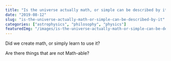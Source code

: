 ```yaml
---
title: "Is the universe actually math, or simple can be described by it?"
date: "2019-08-12"
slug: "is-the-universe-actually-math-or-simple-can-be-described-by-it"
categories: ["astrophysics", "philosophy", "physics"]
featuredImg: "/images/is-the-universe-actually-math-or-simple-can-be-described-by-it-featured.jpg"
---
```


<!-- wp:paragraph {"fontSize":"medium"} -->
<p class="has-medium-font-size">Did we create math, or simply learn to use it?</p>
<!-- /wp:paragraph -->

<!-- wp:paragraph {"fontSize":"medium"} -->
<p class="has-medium-font-size">Are there things that are not Math-able?</p>
<!-- /wp:paragraph -->

<!-- wp:paragraph -->
<p></p>
<!-- /wp:paragraph -->
